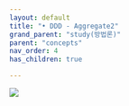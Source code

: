 ```yaml
---
layout: default
title: "• DDD - Aggregate2"
grand_parent: "study(방법론)"
parent: "concepts"
nav_order: 4
has_children: true

---
```



![](https://3.bp.blogspot.com/-NMgicII-Om4/WRaSUWBv42I/AAAAAAAAAyo/dQaSkoScdPATCm5BrXC3f3F34W-48lTqwCLcB/w1200-h630-p-k-no-nu/DDD-car-aggregate.png)